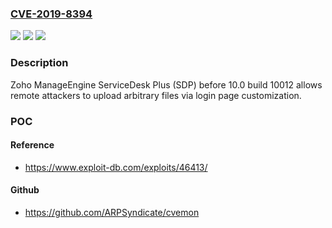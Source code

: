 ### [CVE-2019-8394](https://cve.mitre.org/cgi-bin/cvename.cgi?name=CVE-2019-8394)
![](https://img.shields.io/static/v1?label=Product&message=n%2Fa&color=blue)
![](https://img.shields.io/static/v1?label=Version&message=n%2Fa&color=blue)
![](https://img.shields.io/static/v1?label=Vulnerability&message=n%2Fa&color=brighgreen)

### Description

Zoho ManageEngine ServiceDesk Plus (SDP) before 10.0 build 10012 allows remote attackers to upload arbitrary files via login page customization.

### POC

#### Reference
- https://www.exploit-db.com/exploits/46413/

#### Github
- https://github.com/ARPSyndicate/cvemon

